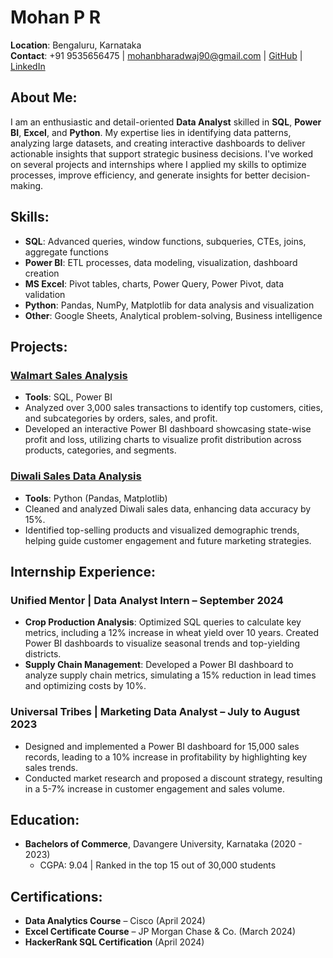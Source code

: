 # Mohan P R

**Location**: Bengaluru, Karnataka  
**Contact**: +91 9535656475 | mohanbharadwaj90@gmail.com | [GitHub](https://github.com/mohanpr) | [LinkedIn](https://www.linkedin.com/in/mohan-pr-023362261)

## About Me:
I am an enthusiastic and detail-oriented **Data Analyst** skilled in **SQL**, **Power BI**, **Excel**, and **Python**. My expertise lies in identifying data patterns, analyzing large datasets, and creating interactive dashboards to deliver actionable insights that support strategic business decisions. I've worked on several projects and internships where I applied my skills to optimize processes, improve efficiency, and generate insights for better decision-making.

## Skills:
- **SQL**: Advanced queries, window functions, subqueries, CTEs, joins, aggregate functions
- **Power BI**: ETL processes, data modeling, visualization, dashboard creation
- **MS Excel**: Pivot tables, charts, Power Query, Power Pivot, data validation
- **Python**: Pandas, NumPy, Matplotlib for data analysis and visualization
- **Other**: Google Sheets, Analytical problem-solving, Business intelligence

## Projects:
### [Walmart Sales Analysis](#)  
- **Tools**: SQL, Power BI  
- Analyzed over 3,000 sales transactions to identify top customers, cities, and subcategories by orders, sales, and profit.  
- Developed an interactive Power BI dashboard showcasing state-wise profit and loss, utilizing charts to visualize profit distribution across products, categories, and segments.

### [Diwali Sales Data Analysis](#)  
- **Tools**: Python (Pandas, Matplotlib)  
- Cleaned and analyzed Diwali sales data, enhancing data accuracy by 15%.  
- Identified top-selling products and visualized demographic trends, helping guide customer engagement and future marketing strategies.

## Internship Experience:
### **Unified Mentor | Data Analyst Intern** – September 2024  
- **Crop Production Analysis**: Optimized SQL queries to calculate key metrics, including a 12% increase in wheat yield over 10 years. Created Power BI dashboards to visualize seasonal trends and top-yielding districts.  
- **Supply Chain Management**: Developed a Power BI dashboard to analyze supply chain metrics, simulating a 15% reduction in lead times and optimizing costs by 10%.

### **Universal Tribes | Marketing Data Analyst** – July to August 2023  
- Designed and implemented a Power BI dashboard for 15,000 sales records, leading to a 10% increase in profitability by highlighting key sales trends.  
- Conducted market research and proposed a discount strategy, resulting in a 5-7% increase in customer engagement and sales volume.

## Education:
- **Bachelors of Commerce**, Davangere University, Karnataka (2020 - 2023)  
  - CGPA: 9.04 | Ranked in the top 15 out of 30,000 students

## Certifications:
- **Data Analytics Course** – Cisco (April 2024)  
- **Excel Certificate Course** – JP Morgan Chase & Co. (March 2024)  
- **HackerRank SQL Certification** (April 2024)
